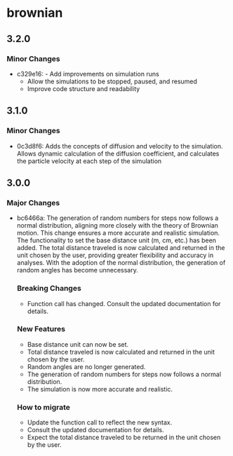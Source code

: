 # brownian

## 3.2.0

### Minor Changes

-   c329e16: - Add improvements on simulation runs
    -   Allow the simulations to be stopped, paused, and resumed
    -   Improve code structure and readability

## 3.1.0

### Minor Changes

-   0c3d8f6: Adds the concepts of diffusion and velocity to the simulation. Allows dynamic calculation of the diffusion coefficient, and calculates the particle velocity at each step of the simulation

## 3.0.0

### Major Changes

-   bc6466a: The generation of random numbers for steps now follows a normal distribution, aligning more closely with the theory of Brownian motion. This change ensures a more accurate and realistic simulation. The functionality to set the base distance unit (m, cm, etc.) has been added. The total distance traveled is now calculated and returned in the unit chosen by the user, providing greater flexibility and accuracy in analyses. With the adoption of the normal distribution, the generation of random angles has become unnecessary.

    ### Breaking Changes

    -   Function call has changed. Consult the updated documentation for details.

    ### New Features

    -   Base distance unit can now be set.
    -   Total distance traveled is now calculated and returned in the unit chosen by the user.
    -   Random angles are no longer generated.
    -   The generation of random numbers for steps now follows a normal distribution.
    -   The simulation is now more accurate and realistic.

    ### How to migrate

    -   Update the function call to reflect the new syntax.
    -   Consult the updated documentation for details.
    -   Expect the total distance traveled to be returned in the unit chosen by the user.

